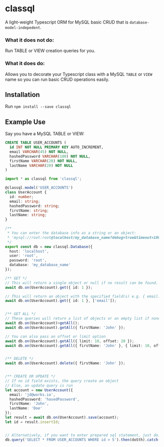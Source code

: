 # classql
A light-weight Typescript ORM for MySQL basic CRUD that is `database-model-indepedent`.

### What it does not do:
Run TABLE or VIEW creation queries for you.

### What it does do:
Allows you to decorate your Typescript class with a MySQL `TABLE` or `VIEW` name so you can run basic CRUD operations easily.

## Installation
Run `npm install --save classql`

## Example Use
Say you have a MySQL TABLE or VIEW:

```sql
CREATE TABLE USER_ACCOUNTS (
  id INT NOT NULL PRIMARY KEY AUTO_INCREMENT,
  email VARCHAR(45) NOT NULL,
  hashedPassword VARCHAR(100) NOT NULL,
  firstName VARCHAR(20) NOT NULL,
  lastName VARCHAR(20) NOT NULL
)
```

```typescript
import * as classql from 'classql';

@classql.model('USER_ACCOUNTS')
class UserAccount {
  id: number;
  email: string;
  hashedPassword: string;
  firstName: string;
  lastName: string;
}

/**
 * You can enter the database info as a string or an object:
 * 'mysql://root:root@localhost/my_database_name?debug=true&timeout=1000000'
 */
export const db = new classql.Database({
  host: 'localhost',
  user: 'root',
  password: 'root',
  database: 'my_database_name'
});

/** GET */
// This will return a single object or null if no result can be found.
await db.on(UserAccount).get({ id: 1 });

// This will return an object with the specified field(s) e.g. { email: 'jd@works.io' }
await db.on(UserAccount).get({ id: 1 }, ['email']);


/** GET ALL */
// These queries will return a list of objects or an empty list if none is found:
await db.on(UserAccount)>getAll();
await db.on(UserAccount).getAll({ firstName: 'John' });

// You can also pass an offset or limit option
await db.on(UserAccount).getAll({ limit: 10, offset: 20 });
await db.on(UserAccount).getAll({ firstName: 'John' }, { limit: 10, offset: 20 });


/** DELETE */
await db.on(UserAccount).delete({ firstName: 'John' });


/** CREATE OR UPDATE */
// If no id field exists, the query create an object
// Else, an update query is run
let account = new UserAccount({
  email: 'jd@works.io',
  hashedPassword: 'hasedPassword',
  firstName: 'John',
  lastName: 'Doe'
});
let result = await db.on(UserAccount).save(account);
let id = result.insertId;


// Alternatively, if you want to enter prepared sql statement, just do:
db.query('SELECT * FROM USER_ACCOUNTS WHERE id > 5').then(doSth).catch(doSthElse);

```
